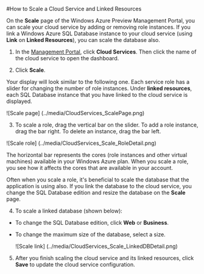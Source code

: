 <properties linkid="manage-services-how-to-scale-a-cloud-service" urlDisplayName="How to scale" pageTitle="How to scale a cloud service - Windows Azure" metaKeywords="Azure link resource, scaling cloud service" metaDescription="Learn how to scale a cloud service and linked resources in Windows Azure." metaCanonical="" disqusComments="1" umbracoNaviHide="0" />


#How to Scale a Cloud Service and Linked Resources

<div chunk="../../Shared/Chunks/disclaimer.md" />


On the **Scale** page of the Windows Azure Preview Management Portal, you can scale your cloud service by adding or removing role instances. If you link a Windows Azure SQL Database instance to your cloud service (using **Link** on **Linked Resources**), you can scale the database also.


1. In the [Management Portal](https://manage.windowsazure.com/), click **Cloud Services**. Then click the name of the cloud service to open the dashboard.

2. Click **Scale**.

 Your display will look similar to the following one. Each service role has a slider for changing the number of role instances. Under **linked resources**, each SQL Database instance that you have linked to the cloud service is displayed.

 ![Scale page] (../media/CloudServices_ScalePage.png)

3. To scale a role, drag the vertical bar on the slider. To add a role instance, drag the bar right. To delete an instance, drag the bar left.

 ![Scale role] (../media/CloudServices_Scale_RoleDetail.png)


 The horizontal bar represents the cores (role instances and other virtual machines) available in your Windows Azure plan. When you scale a role, you see how it affects the cores that are available in your account.

 Often when you scale a role, it's beneficial to scale the database that the application is using also. If you link the database to the cloud service, you change the SQL Database edition and resize the database on the **Scale** page.

4. To scale a linked database (shown below):


- To change the SQL Database edition, click **Web** or **Business**. 


- To change the maximum size of the database, select a size.

	![Scale link] (../media/CloudServices_Scale_LinkedDBDetail.png)


5. After you finish scaling the cloud service and its linked resources, click **Save** to update the cloud service configuration.